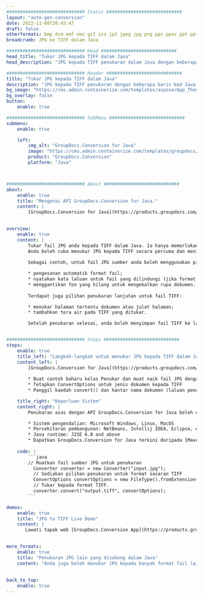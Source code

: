 ```yaml
---
############################# Static ############################
layout: "auto-gen-conversion"
date: 2022-11-08T20:45:47
draft: false
otherformats: bmp dcm emf emz gif ico jp2 jpeg jpg png pps ppsx ppt pptx psb psd svg svgz tga tif tiff webp wmf wmz
breadcrumb: JPG ke TIFF dalam Java

############################# Head ############################
head_title: "Tukar JPG kepada TIFF dalam Java"
head_description: "JPG kepada TIFF penukaran dalam Java dengan beberapa baris kod. Tukar lebih 160 format fail menggunakan API penukaran dokumen GroupDocs untuk Java"

############################# Header ############################
title: "Tukar JPG kepada TIFF dalam Java"
description: "JPG kepada TIFF penukaran dengan beberapa baris kod Java."
bg_image: "https://cms.admin.containerize.com/templates/aspose/App_Themes/V3/images/bg/header1.png"
bg_overlay: false
button:
    enable: true

############################# SubMenu ############################
submenu:
    enable: true

    left:
        img_alt: "GroupDocs.Conversion for Java"
        image: "https://cms.admin.containerize.com/templates/groupdocs/images/product-logos/90x90-noborder/groupdocs-conversion-java.png"
        product: "GroupDocs.Conversion"
        platform: "Java"



############################# About ############################
about:
    enable: true
    title: "Mengenai API GroupDocs.Conversion for Java."
    content: |
        [GroupDocs.Conversion for Java](https://products.groupdocs.com/conversion/java/) ialah API penukaran format fail lanjutan untuk menukar antara imej popular dan format dokumen seperti Microsoft Office, OpenDocument, PDF, HTML, e-mel, CAD. dan banyak lagi dengan hanya beberapa baris kod. API asli secara automatik mengesan format dokumen asal dan menawarkan banyak pilihan untuk menyesuaikan dokumen yang ditukar. Bersama-sama dengan fungsi mengekstrak maklumat daripada dokumen, ia juga menyokong caching hasil penukaran ke cakera tempatan secara lalai. Walau bagaimanapun, sebarang jenis storan cache boleh disokong dengan melaksanakan antara muka yang sesuai - Amazon S3, Dropbox, Google Drive, Windows Azure, Reddis atau mana-mana yang lain.
    

overview:
    enable: true
    content: |
        Tukar fail JPG anda kepada TIFF dalam Java. Ia hanya memerlukan beberapa baris kod Java pada mana-mana platform pilihan anda, seperti Windows, Linux, macOS.
        Anda boleh cuba menukar JPG kepada TIFF secara percuma dan menilai kualiti hasil penukaran. Bersama-sama dengan skrip penukaran fail mudah, anda boleh mencuba pilihan yang lebih canggih untuk memuatkan fail sumber JPG dan menyimpan output TIFF. 
        
        Sebagai contoh, untuk fail JPG sumber anda boleh menggunakan pilihan pemuatan berikut:

        * pengesanan automatik format fail;
        * nyatakan kata laluan untuk fail yang dilindungi (jika format fail menyokongnya);
        * menggantikan fon yang hilang untuk mengekalkan rupa dokumen.
        
        Terdapat juga pilihan penukaran lanjutan untuk fail TIFF:

        * menukar halaman tertentu dokumen atau julat halaman;
        * tambahkan tera air pada TIFF yang ditukar.

        Setelah penukaran selesai, anda boleh menyimpan fail TIFF ke laluan fail setempat anda atau ke mana-mana storan pihak ketiga seperti FTP, Amazon S3, Google Drive, Dropbox dll. Sila ambil perhatian - untuk menukar JPG kepada TIFF, anda tidak perlu memasang sebarang perisian tambahan, seperti MS Office, Open Office, Adobe Acrobat Reader dsb.


############################# Steps ############################
steps:
    enable: true
    title_left: "Langkah-langkah untuk menukar JPG kepada TIFF dalam Java"
    content_left: |
        [GroupDocs.Conversion for Java](https://products.groupdocs.com/conversion/java/) membenarkan pembangun menukar fail JPG kepada TIFF dengan mudah dengan beberapa baris kod.
        
        * Buat contoh baharu kelas Penukar dan muat naik fail JPG dengan laluan penuh
        * Tetapkan ConvertOptions untuk jenis dokumen kepada TIFF
        * Panggil kaedah convert() dan hantar nama dokumen (laluan penuh) dan format (TIFF) sebagai parameter

    title_right: "Keperluan Sistem"
    content_right: |
        Penukaran asas dengan API GroupDocs.Conversion for Java boleh dilakukan dengan hanya beberapa baris kod. API kami disokong pada semua platform dan sistem pengendalian utama. Sebelum melaksanakan kod di bawah, pastikan anda mempunyai prasyarat berikut dipasang pada sistem anda.

        * Sistem pengendalian: Microsoft Windows, Linux, MacOS
        * Persekitaran pembangunan: NetBeans, Intellij IDEA, Eclipse, etc.
        * Java runtime: J2SE 6.0 and above
        * Dapatkan GroupDocs.Conversion for Java terkini daripada [Maven](https://repository.groupdocs.com/webapp/#/artifacts/browse/tree/General/repo/com/groupdocs/groupdocs-conversion)
         
    code: |
        ```java    
        // Muatkan fail sumber JPG untuk penukaran
          Converter converter = new Converter("input.jpg");
          // Sediakan pilihan penukaran untuk format sasaran TIFF
          ConvertOptions convertOptions = new FileType().fromExtension("tiff").getConvertOptions();
          // Tukar kepada format TIFF.
          converter.convert("output.tiff", convertOptions);
        ```

demos:
    enable: true
    title: "JPG to TIFF Live Demo"
    content: |
       Lawati tapak web [GroupDocs.Conversion App](https://products.groupdocs.app/conversion/family) kami dan cuba JPG kepada TIFF penukaran sekarang. Demo percuma mempunyai faedah berikut
          

more_formats:
    enable: true
    title: "Penukaran JPG lain yang disokong dalam Java"
    content: "Anda juga boleh menukar JPG kepada banyak format fail lain. Sila lihat senarai di bawah."
       
       
back_to_top:
    enable: true
---
```

